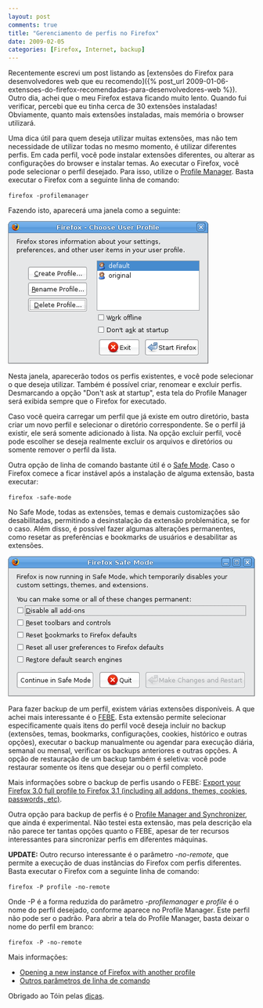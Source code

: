 ```yaml
---
layout: post
comments: true
title: "Gerenciamento de perfis no Firefox"
date: 2009-02-05
categories: [Firefox, Internet, backup]
---
```

Recentemente escrevi um post listando as [extensões do Firefox para desenvolvedores web que eu recomendo]({% post_url 2009-01-06-extensoes-do-firefox-recomendadas-para-desenvolvedores-web %}). Outro dia, achei que o meu Firefox estava ficando muito lento. Quando fui verificar, percebi que eu tinha cerca de 30 extensões instaladas! Obviamente, quanto mais extensões instaladas, mais memória o browser utilizará.

Uma dica útil para quem deseja utilizar muitas extensões, mas não tem necessidade de utilizar todas no mesmo momento, é utilizar diferentes perfis. Em cada perfil, você pode instalar extensões diferentes, ou alterar as configurações do browser e instalar temas. Ao executar o Firefox, você pode selecionar o perfil desejado. Para isso, utilize o [Profile Manager](http://kb.mozillazine.org/Profile_Manager). Basta executar o Firefox com a seguinte linha de comando:

`firefox -profilemanager`

Fazendo isto, aparecerá uma janela como a seguinte:

<a href="/images/firefox-profile_manager.png" class="post-image-link">![Profile Manager](/images/firefox-profile_manager.png)</a>

Nesta janela, aparecerão todos os perfis existentes, e você pode selecionar o que deseja utilizar. Também é possível criar, renomear e excluir perfis. Desmarcando a opção "Don't ask at startup", esta tela do Profile Manager será exibida sempre que o Firefox for executado.

Caso você queira carregar um perfil que já existe em outro diretório, basta criar um novo perfil e selecionar o diretório correspondente. Se o perfil já existir, ele será somente adicionado à lista. Na opção excluir perfil, você pode escolher se deseja realmente excluir os arquivos e diretórios ou somente remover o perfil da lista.

Outra opção de linha de comando bastante útil é o [Safe Mode](http://kb.mozillazine.org/Safe_mode). Caso o Firefox comece a ficar instável após a instalação de alguma extensão, basta executar:

`firefox -safe-mode`

No Safe Mode, todas as extensões, temas e demais customizações são desabilitadas, permitindo a desinstalação da extensão problemática, se for o caso. Além disso, é possível fazer algumas alterações permanentes, como resetar as preferências e bookmarks de usuários e desabilitar as extensões.

<a href="/images/firefox-safe_mode.png" class="post-image-link">![Firefox Safe Mode](/images/firefox-safe_mode.png)</a>

Para fazer backup de um perfil, existem várias extensões disponíveis. A que achei mais interessante é o [FEBE](https://addons.mozilla.org/en-US/firefox/addon/2109). Esta extensão permite selecionar especificamente quais itens do perfil você deseja incluir no backup (extensões, temas, bookmarks, configurações, cookies, histórico e outras opções), executar o backup manualmente ou agendar para execução diária, semanal ou mensal, verificar os backups anteriores e outras opções. A opção de restauração de um backup também é seletiva: você pode restaurar somente os itens que desejar ou o perfil completo.

Mais informações sobre o backup de perfis usando o FEBE: [Export your Firefox 3.0 full profile to Firefox 3.1 (including all addons, themes, cookies, passwords, etc)](http://icehot.wordpress.com/2008/12/23/export-your-firefox-30-full-profile-to-firefox-31-including-all-addons-themes-cookies-passwords-etc/).

Outra opção para backup de perfis é o [Profile Manager and Synchronizer](https://addons.mozilla.org/pt-BR/firefox/addon/9452), que ainda é experimental. Não testei esta extensão, mas pela descrição ela não parece ter tantas opções quanto o FEBE, apesar de ter recursos interessantes para sincronizar perfis em diferentes máquinas.

**UPDATE:** Outro recurso interessante é o parâmetro _-no-remote_, que permite a execução de duas instâncias do Firefox com perfis diferentes. Basta executar o Firefox com a seguinte linha de comando:

`firefox -P profile -no-remote`

Onde -P é a forma reduzida do parâmetro _-profilemanager_ e _profile_ é o nome do perfil desejado, conforme aparece no Profile Manager. Este perfil não pode ser o padrão. Para abrir a tela do Profile Manager, basta deixar o nome do perfil em branco:

`firefox -P -no-remote`

Mais informações:

- [Opening a new instance of Firefox with another profile](http://kb.mozillazine.org/Opening_a_new_instance_of_Firefox_with_another_profile)
- [Outros parâmetros de linha de comando](http://kb.mozillazine.org/Command_line_arguments)

Obrigado ao Tóin pelas [dicas](#comment-119).
